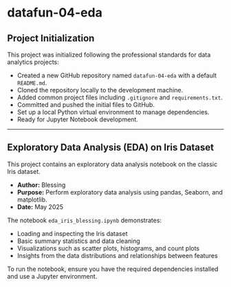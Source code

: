 # datafun-04-eda
## Project Initialization

This project was initialized following the professional standards for data analytics projects:

- Created a new GitHub repository named `datafun-04-eda` with a default `README.md`.
- Cloned the repository locally to the development machine.
- Added common project files including `.gitignore` and `requirements.txt`.
- Committed and pushed the initial files to GitHub.
- Set up a local Python virtual environment to manage dependencies.
- Ready for Jupyter Notebook development.

---

## Exploratory Data Analysis (EDA) on Iris Dataset

This project contains an exploratory data analysis notebook on the classic Iris dataset.

- **Author:** Blessing
- **Purpose:** Perform exploratory data analysis using pandas, Seaborn, and matplotlib.
- **Date:** May 2025

The notebook `eda_iris_blessing.ipynb` demonstrates:
- Loading and inspecting the Iris dataset
- Basic summary statistics and data cleaning
- Visualizations such as scatter plots, histograms, and count plots
- Insights from the data distributions and relationships between features

To run the notebook, ensure you have the required dependencies installed and use a Jupyter environment.

